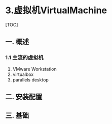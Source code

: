 # 3.虚拟机VirtualMachine
[TOC]
## 一. 概述
### 1.1 主流的虚拟机
1. VMware Workstation
2. virtualbox
3. parallels desktop
## 二. 安装配置
## 三. 基础
